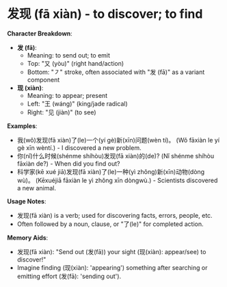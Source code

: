 # **发现 (fā xiàn) - to discover; to find**

**Character Breakdown**:  
- **发 (fā)**:
  - Meaning: to send out; to emit
  - Top: "又 (yòu)" (right hand/action)
  - Bottom: "㇇" stroke, often associated with "发 (fā)" as a variant component  
- **现 (xiàn)**:
  - Meaning: to appear; present
  - Left: "王 (wáng)" (king/jade radical)
  - Right: "见 (jiàn)" (to see)

**Examples**:  
- 我(wǒ)发现(fā xiàn)了(le)一个(yí gè)新(xīn)问题(wèn tí)。 (Wǒ fāxiàn le yí gè xīn wèntí.) - I discovered a new problem.  
- 你(nǐ)什么时候(shénme shíhòu)发现(fā xiàn)的(de)? (Nǐ shénme shíhòu fāxiàn de?) - When did you find out?  
- 科学家(kē xué jiā)发现(fā xiàn)了(le)一种(yì zhǒng)新(xīn)动物(dòng wù)。 (Kēxuéjiā fāxiàn le yì zhǒng xīn dòngwù.) - Scientists discovered a new animal.

**Usage Notes**:  
- 发现(fā xiàn) is a verb; used for discovering facts, errors, people, etc.  
- Often followed by a noun, clause, or "了(le)" for completed action.

**Memory Aids**:  
- 发现(fā xiàn): "Send out (发(fā)) your sight (现(xiàn): appear/see) to discover!"  
- Imagine finding (现(xiàn): 'appearing') something after searching or emitting effort (发(fā): 'sending out').